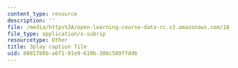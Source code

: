 ```yaml
---
content_type: resource
description: ''
file: /media/https%3A/open-learning-course-data-rc.s3.amazonaws.com/18-03sc-differential-equations-fall-2011/8801780ba6f191e9610b386c589ffdd6_rZ3-nFV6l8w.srt
file_type: application/x-subrip
resourcetype: Other
title: 3play caption file
uid: 8801780b-a6f1-91e9-610b-386c589ffdd6
---
```

